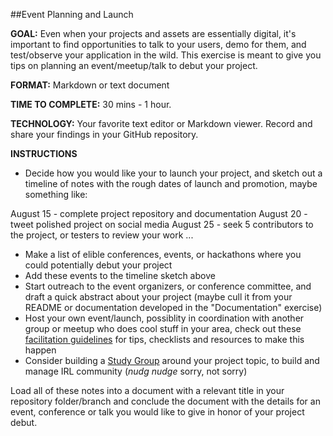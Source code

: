 ##Event Planning and Launch

**GOAL:** Even when your projects and assets are essentially digital, it's important to find opportunities to talk to your users, demo for them, and test/observe your application in the wild. This exercise is meant to give you tips on planning an event/meetup/talk to debut your project.

**FORMAT:** Markdown or text document

**TIME TO COMPLETE:** 30 mins - 1 hour.

**TECHNOLOGY:** Your favorite text editor or Markdown viewer. Record and share your findings in your GitHub repository.

**INSTRUCTIONS**

* Decide how you would like your to launch your project, and sketch out a timeline of notes with the rough dates of launch and promotion, maybe something like:

August 15 - complete project repository and documentation
August 20 - tweet polished project on social media
August 25 - seek 5 contributors to the project, or testers to review your work
...

* Make a list of elible conferences, events, or hackathons where you could potentially debut your project
* Add these events to the timeline sketch above
* Start outreach to the event organizers, or conference committee, and draft a quick abstract about your project (maybe cull it from your README or documentation developed in the "Documentation" exercise)
* Host your own event/launch, possiblity in coordination with another group or meetup who does cool stuff in your area, check out these [facilitation guidelines](http://mozillascience.github.io/working-open-workshop/sprints_events/) for tips, checklists and resources to make this happen
* Consider building a [Study Group](https://github.com/mozillascience/studyGroup) around your project topic, to build and manage IRL community (*nudg nudge* sorry, not sorry)


Load all of these notes into a document with a relevant title in your repository folder/branch and conclude the document with the details for an event, conference or talk you would like to give in honor of your project debut.